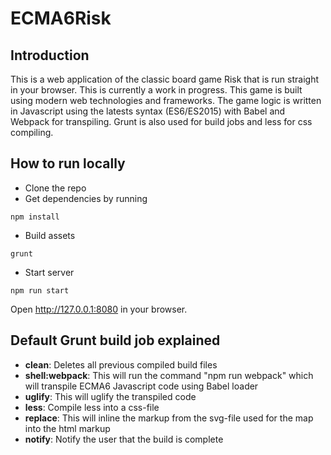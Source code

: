 ECMA6Risk
==========

## Introduction

This is a web application of the classic board game Risk that is run straight in your browser. This is currently a work in progress. This game is built using modern web technologies and frameworks. The game logic is written in Javascript using the latests syntax (ES6/ES2015) with Babel and Webpack for transpiling. Grunt is also used for build jobs and less for css compiling.


## How to run locally

- Clone the repo
- Get dependencies by running

```
npm install
```

- Build assets

```
grunt
```

- Start server

```
npm run start
```

Open http://127.0.0.1:8080 in your browser.

## Default Grunt build job explained

+ **clean**: Deletes all previous compiled build files
+ **shell:webpack**: This will run the command "npm run webpack" which will transpile ECMA6 Javascript code using Babel loader
+ **uglify**: This will uglify the transpiled code
+ **less**: Compile less into a css-file
+ **replace**: This will inline the markup from the svg-file used for the map into the html markup
+ **notify**: Notify the user that the build is complete
